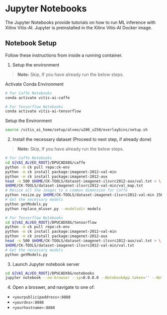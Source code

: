 # Jupyter Notebooks

The Jupyter Notebooks provide tutorials on how to run ML inference with Xilinx Vitis-AI.
Jupyter is preinstalled in the Xilinx Vitis-AI Docker image.

## Notebook Setup

Follow these instructions from inside a running container.

1. Setup the environment

> **Note:** Skip, If you have already run the below steps.

Activate Conda Environment
  ```sh
  # For Caffe Notebooks
  conda activate vitis-ai-caffe

  # For Tensorflow Notebooks
  conda activate vitis-ai-tensorflow
  ```
Setup the Environment
  ```sh
  source /vitis_ai_home/setup/alveo/u200_u250/overlaybins/setup.sh
  ```

2. Install the necessary dataset (Proceed to next step, if already done)

  > **Note:** Skip, If you have already run the below steps.

  ```sh
  # For Caffe Notebooks
  cd ${VAI_ALVEO_ROOT}/DPUCADX8G/caffe
  python -m ck pull repo:ck-env
  python -m ck install package:imagenet-2012-val-min
  python -m ck install package:imagenet-2012-aux
  head -n 500 $HOME/CK-TOOLS/dataset-imagenet-ilsvrc2012-aux/val.txt > \
  $HOME/CK-TOOLS/dataset-imagenet-ilsvrc2012-val-min/val_map.txt
  # Resize all the images to a common dimension for Caffe
  python resize.py $HOME/CK-TOOLS/dataset-imagenet-ilsvrc2012-val-min 256 256
  # Get the necessary models
  python getModels.py
  python replace_mluser.py --modelsdir models

  # For Tensorflow Notebooks
  cd ${VAI_ALVEO_ROOT}/DPUCADX8G/tensorflow
  python -m ck pull repo:ck-env
  python -m ck install package:imagenet-2012-val-min
  python -m ck install package:imagenet-2012-aux
  head -n 500 $HOME/CK-TOOLS/dataset-imagenet-ilsvrc2012-aux/val.txt > \
  $HOME/CK-TOOLS/dataset-imagenet-ilsvrc2012-val-min/val.txt
  # Get the necessary models
  python getModels.py
  ```

3. Launch Jupyter notebook server
  ```sh
  cd ${VAI_ALVEO_ROOT}/DPUCADX8G/notebooks
  jupyter notebook --no-browser --ip=0.0.0.0 --NotebookApp.token='' --NotebookApp.password=''
  ```

4. Open a broswer, and navigate to one of:
  - `<yourpublicipaddress>:8888`
  - `<yourdns>:8888`
  - `<yourhostname>:8888`

